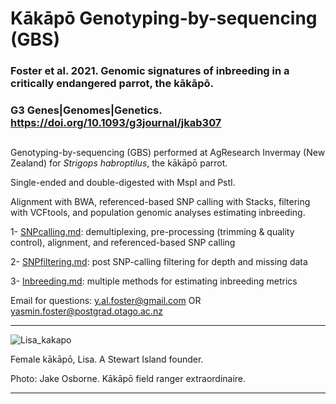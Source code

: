 # Kākāpō Genotyping-by-sequencing (GBS)

### Foster et al. 2021. Genomic signatures of inbreeding in a critically endangered parrot, the kākāpō. 
### G3 Genes|Genomes|Genetics. https://doi.org/10.1093/g3journal/jkab307

##

Genotyping-by-sequencing (GBS) performed at AgResearch Invermay (New Zealand) for *Strigops habroptilus*, the kākāpō parrot.

Single-ended and double-digested with MspI and PstI.

Alignment with BWA, referenced-based SNP calling with Stacks, filtering with VCFtools, and population genomic analyses estimating inbreeding.

1- [SNPcalling.md](SNPcalling.md): demultiplexing, pre-processing (trimming & quality control), alignment, and referenced-based SNP calling

2- [SNPfiltering.md](SNPfiltering.md): post SNP-calling filtering for depth and missing data

3- [Inbreeding.md](Inbreeding.md): multiple methods for estimating inbreeding metrics

Email for questions: y.al.foster@gmail.com OR yasmin.foster@postgrad.otago.ac.nz

***


![Lisa_kakapo](https://user-images.githubusercontent.com/24398551/127969989-96cd0d5d-a1af-40cc-a8a2-7ca417dd620c.jpg)

Female kākāpō, Lisa. A Stewart Island founder. 

Photo: Jake Osborne. Kākāpō field ranger extraordinaire.

***
